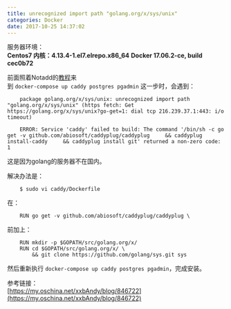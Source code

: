 ```yaml
---
title: unrecognized import path "golang.org/x/sys/unix"
categories: Docker
date: 2017-10-25 14:37:02
---
```


 服务器环境：  
 **Centos7 内核：4.13.4-1.el7.elrepo.x86_64**  **Docker 17.06.2-ce, build cec0b72**

 前面照着Notadd的[教程](https://docs.notadd.com/laradock/)来  
 到 `docker-compose up caddy postgres pgadmin` 这一步时，会遇到：

        package golang.org/x/sys/unix: unrecognized import path "golang.org/x/sys/unix" (https fetch: Get https://golang.org/x/sys/unix?go-get=1: dial tcp 216.239.37.1:443: i/o timeout)

        ERROR: Service 'caddy' failed to build: The command '/bin/sh -c go get -v github.com/abiosoft/caddyplug/caddyplug     && caddyplug install-caddy     && caddyplug install git' returned a non-zero code: 1

<!-- more -->

 这是因为golang的服务器不在国内。  

 解决办法是：

        $ sudo vi caddy/Dockerfile 

 在：

        RUN go get -v github.com/abiosoft/caddyplug/caddyplug \

 前加上：

        RUN mkdir -p $GOPATH/src/golang.org/x/
        RUN cd $GOPATH/src/golang.org/x/ \
            && git clone https://github.com/golang/sys.git sys

 然后重新执行 `docker-compose up caddy postgres pgadmin`，完成安装。

 参考链接：  
 [https://my.oschina.net/xxbAndy/blog/846722](https://my.oschina.net/xxbAndy/blog/846722)


